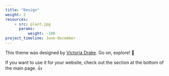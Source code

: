 ```yaml
---
title: "Design"
weight: 2
resources:
    - src: plant.jpg
      params:
          weight: -100
project_timeline: June-December
---
```


This theme was designed by [Victoria Drake](https://victoria.dev). Go on, explore! 💪

If you want to use it for your website, check out the section at the bottom of the main page. 👍
